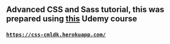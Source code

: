 ## Advanced CSS and Sass tutorial, this was prepared using [this](https://www.udemy.com/course/advanced-css-and-sass/) Udemy course
### <a href="https://css-cmldk.herokuapp.com/" target="_blank">`https://css-cmldk.herokuapp.com/`</a>

